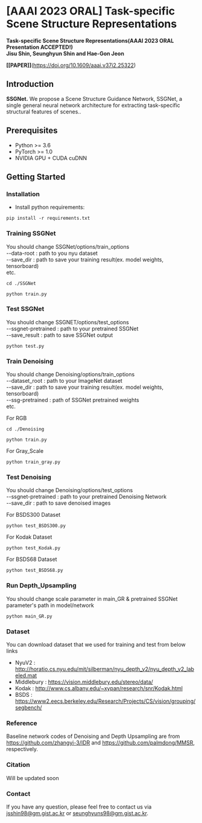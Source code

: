# [AAAI 2023 ORAL] Task-specific Scene Structure Representations

**Task-specific Scene Structure Representations(AAAI 2023 ORAL Presentation ACCEPTED!) \
Jisu Shin, Seunghyun Shin and Hae-Gon Jeon**<br>

**[[PAPER]]**(https://doi.org/10.1609/aaai.v37i2.25322)

## Introduction

__SSGNet.__ We propose a Scene Structure Guidance Network, SSGNet, a single general neural network architecture for extracting task-specific structural features of scenes.. 

## Prerequisites

- Python >= 3.6
- PyTorch >= 1.0
- NVIDIA GPU + CUDA cuDNN

## Getting Started

### Installation


- Install python requirements:

```
pip install -r requirements.txt
```

### Training SSGNet
You should change SSGNet/options/train_options \
--data-root : path to you nyu dataset \
--save_dir : path to save your training result(ex. model weights, tensorboard) \
etc.

```
cd ./SSGNet

python train.py 
```
### Test SSGNet
You should change SSGNET/options/test_options \
--ssgnet-pretrained : path to your pretrained SSGNet \
--save_result : path to save SSGNet output
```commandline
python test.py
```

### Train Denoising

You should change Denoising/options/train_options \
--dataset_root : path to your ImageNet dataset \
--save_dir : path to save your training result(ex. model weights, tensorboard) \
--ssg-pretrained : path of SSGNet pretrained weights \
etc.

For RGB
```commandline
cd ./Denoising

python train.py
```

For Gray_Scale

```
python train_gray.py
```


### Test Denoising

You should change Denoising/options/test_options \
--ssgnet-pretrained : path to your pretrained Denoising Network \
--save_dir : path to save denoised images

For BSDS300 Dataset

```commandline
python test_BSDS300.py
```
For Kodak Dataset

```commandline
python test_Kodak.py
```

For BSDS68 Dataset

```commandline
python test_BSDS68.py
```

### Run Depth_Upsampling

You should change scale parameter in main_GR & pretrained SSGNet parameter's path in model/network

```
python main_GR.py
```

### Dataset
You can download dataset that we used for training and test from below links

- NyuV2 : http://horatio.cs.nyu.edu/mit/silberman/nyu_depth_v2/nyu_depth_v2_labeled.mat
- Middlebury : https://vision.middlebury.edu/stereo/data/
- Kodak : http://www.cs.albany.edu/~xypan/research/snr/Kodak.html
- BSDS : https://www2.eecs.berkeley.edu/Research/Projects/CS/vision/grouping/segbench/

### Reference
Baseline network codes of Denoising and Depth Upsampling are from https://github.com/zhangyi-3/IDR and https://github.com/palmdong/MMSR, respectively.

### Citation
Will be updated soon
### Contact
If you have any question, please feel free to contact us via jsshin98@gm.gist.ac.kr or seunghyuns98@gm.gist.ac.kr.
